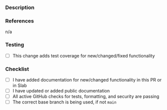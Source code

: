 <!-- 
By submitting a PR to this repository, you agree to the terms within the [Code of Conduct](/CODE-OF-CONDUCT.md). Please see the [contributing guidelines](/CONTRIBUTING.md) for how to create and submit a high-quality PR for this repo.
-->

### Description

<!-- 
Describe the purpose of this PR along with any background information and the impacts of the proposed change. For the benefit of the community, please do not assume prior context.

Provide details that support your chosen implementation, including: breaking changes, alternatives considered, changes to the API, etc.

If the UI is being changed, please provide screenshots.
-->

### References

<!--
Include any links supporting this change such as a:

- GitHub Issue/PR number addressed or fixed
- Auth0 Community post
- StackOverflow post
- Support forum thread
- Related pull requests/issues from other repos

If there are no references, simply delete this section or ignore it (n/a works...)
-->

n/a

### Testing

<!--
Describe how this can be tested by reviewers. Be specific about anything not tested and reasons why. If this library has unit and/or integration testing, tests should be added for new functionality and existing tests should complete without errors.

Please include any manual steps for testing end-to-end or functionality not covered by unit/integration tests.

Also include details of the environment this PR was developed in (language/platform/browser version).
-->

- [ ] This change adds test coverage for new/changed/fixed functionality

### Checklist

- [ ] I have added documentation for new/changed functionality in this PR or in Slab
- [ ] I have updated or added public documentation
- [ ] All active GitHub checks for tests, formatting, and security are passing
- [ ] The correct base branch is being used, if not `main`
